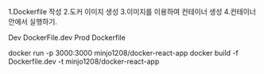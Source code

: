 
1.Dockerfile 작성
2.도커 이미지 생성
3.이미지를 이용하여 컨테이너 생성
4.컨테이너 안에서 실행하기.

Dev DockerFile.dev
Prod Dockerfile


docker run -p 3000:3000 minjo1208/docker-react-app
docker build -f Dockerfile.dev -t minjo1208/docker-react-app 
